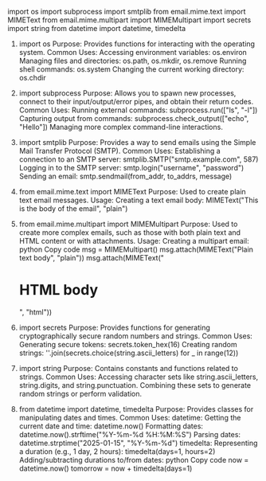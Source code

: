 import os
import subprocess
import smtplib
from email.mime.text import MIMEText
from email.mime.multipart import MIMEMultipart
import secrets
import string
from datetime import datetime, timedelta

1. import os
Purpose: Provides functions for interacting with the operating system.
Common Uses:
Accessing environment variables: os.environ
Managing files and directories: os.path, os.mkdir, os.remove
Running shell commands: os.system
Changing the current working directory: os.chdir

2. import subprocess
Purpose: Allows you to spawn new processes, connect to their input/output/error pipes, and obtain their return codes.
Common Uses:
Running external commands: subprocess.run(["ls", "-l"])
Capturing output from commands: subprocess.check_output(["echo", "Hello"])
Managing more complex command-line interactions.

3. import smtplib
Purpose: Provides a way to send emails using the Simple Mail Transfer Protocol (SMTP).
Common Uses:
Establishing a connection to an SMTP server: smtplib.SMTP("smtp.example.com", 587)
Logging in to the SMTP server: smtp.login("username", "password")
Sending an email: smtp.sendmail(from_addr, to_addrs, message)

4. from email.mime.text import MIMEText
Purpose: Used to create plain text email messages.
Usage:
Creating a text email body: MIMEText("This is the body of the email", "plain")

5. from email.mime.multipart import MIMEMultipart
Purpose: Used to create more complex emails, such as those with both plain text and HTML content or with attachments.
Usage:
Creating a multipart email:
python
Copy code
msg = MIMEMultipart()
msg.attach(MIMEText("Plain text body", "plain"))
msg.attach(MIMEText("<h1>HTML body</h1>", "html"))

6. import secrets
Purpose: Provides functions for generating cryptographically secure random numbers and strings.
Common Uses:
Generating secure tokens: secrets.token_hex(16)
Creating random strings: ''.join(secrets.choice(string.ascii_letters) for _ in range(12))

7. import string
Purpose: Contains constants and functions related to strings.
Common Uses:
Accessing character sets like string.ascii_letters, string.digits, and string.punctuation.
Combining these sets to generate random strings or perform validation.

8. from datetime import datetime, timedelta
Purpose: Provides classes for manipulating dates and times.
Common Uses:
datetime:
Getting the current date and time: datetime.now()
Formatting dates: datetime.now().strftime("%Y-%m-%d %H:%M:%S")
Parsing dates: datetime.strptime("2025-01-15", "%Y-%m-%d")
timedelta:
Representing a duration (e.g., 1 day, 2 hours): timedelta(days=1, hours=2)
Adding/subtracting durations to/from dates:
python
Copy code
now = datetime.now()
tomorrow = now + timedelta(days=1)

